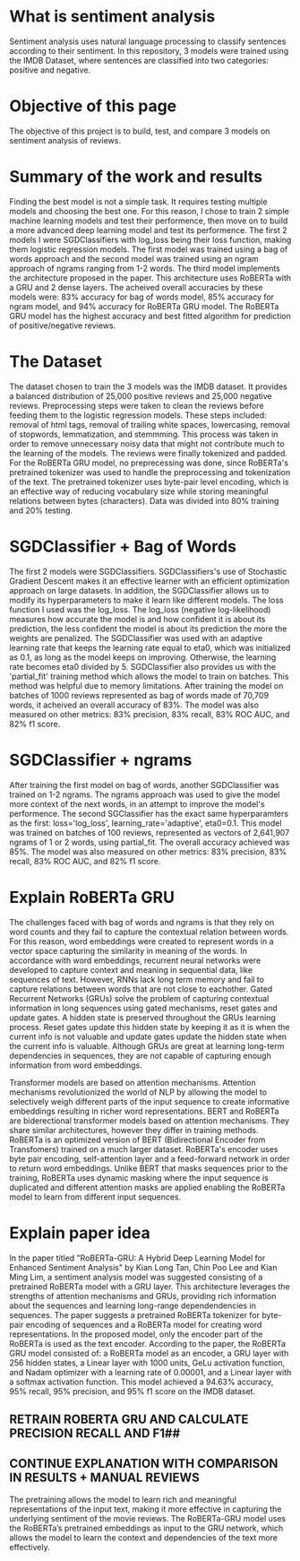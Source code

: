 # What is sentiment analysis
Sentiment analysis uses natural language processing to classify sentences according to their sentiment. In this repository, 3 models were trained using the IMDB Dataset, where sentences are classified into two categories: positive and negative.

# Objective of this page
The objective of this project is to build, test, and compare 3 models on sentiment analysis of reviews.

# Summary of the work and results
Finding the best model is not a simple task. It requires testing multiple models and choosing the best one. For this reason, I chose to train 2 simple machine learning models and test their performence, then move on to build a more advanced deep learning model and test its performence. The first 2 models I were SGDClassifiers with log_loss being their loss function, making them logistic regression models. The first model was trained using a bag of words approach and the second model was trained using an ngram approach of ngrams ranging from 1-2 words. The third model implements the architecture proposed in the paper. This architecture uses RoBERTa with a GRU and 2 dense layers. The acheived overall accuracies by these models were: 83% accuracy for bag of words model, 85% accuracy for ngram model, and 94% accuracy for RoBERTa GRU model. The RoBERTa GRU model has the highest accuracy and best fitted algorithm for prediction of positive/negative reviews.

# The Dataset
The dataset chosen to train the 3 models was the IMDB dataset. It provides a balanced distribution of 25,000 positive reviews and 25,000 negative reviews. Preprocessing steps were taken to clean the reviews before feeding them to the logistic regression models. These steps included: removal of html tags, removal of trailing white spaces, lowercasing, removal of stopwords, lemmatization, and stemmming. This process was taken in order to remove unnecessary noisy data that might not contribute much to the learning of the models. The reviews were finally tokenized and padded. For the RoBERTa GRU model, no preprecessing was done, since RoBERTa's pretrained tokenizer was used to handle the preprocessing and tokenization of the text. The pretrained tokenizer uses byte-pair level encoding, which is an effective way of reducing vocabulary size while storing meaningful relations between bytes (characters). Data was divided into 80% training and 20% testing.

# SGDClassifier + Bag of Words
The first 2 models were SGDClassifiers. SGDClassifiers's use of Stochastic Gradient Descent makes it an effective learner with an efficient optimization approach on large datasets. In addition, the SGDClassifier allows us to modify its hyperparameters to make it learn like different models. The loss function I used was the log_loss. The log_loss (negative log-likelihood) measures how accurate the model is and how confident it is about its prediction, the less confident the model is about its prediction the more the weights are penalized. The SGDClassifier was used with an adaptive learning rate that keeps the learning rate equal to eta0, which was initialized as 0.1, as long as the model keeps on improving. Otherwise, the learning rate becomes eta0 divided by 5. SGDClassifier also provides us with the 'partial_fit' training method which allows the model to train on batches. This method was helpful due to memory limitations. After training the model on batches of 1000 reviews represented as bag of words made of 70,709 words, it acheived an overall accuracy of 83%. The model was also measured on other metrics: 83% precision, 83% recall, 83% ROC AUC, and 82% f1 score.

# SGDClassifier + ngrams
After training the first model on bag of words, another SGDClassifier was trained on 1-2 ngrams. The ngrams approach was used to give the model more context of the next words, in an attempt to improve the model's performence. The second SGClassifier has the exact same hyperparamters as the first: loss='log_loss', learning_rate='adaptive', eta0=0.1. This model was trained on batches of 100 reviews, represented as vectors of 2,641,907 ngrams of 1 or 2 words, using partial_fit. The overall accuracy achieved was 85%. The model was also measured on other metrics: 83% precision, 83% recall, 83% ROC AUC, and 82% f1 score.

# Explain RoBERTa GRU
The challenges faced with bag of words and ngrams is that they rely on word counts and they fail to capture the contextual relation between words. For this reason, word embeddings were created to represent words in a vector space capturing the similarity in meaning of the words. In accordance with word embeddings, recurrent neural networks were developed to capture context and meaning in sequential data, like sequences of text. However, RNNs lack long term memory and fail to capture relations between words that are not close to eachother. Gated Recurrent Networks (GRUs) solve the problem of capturing contextual information in long sequences using gated mechanisms, reset gates and update gates. A hidden state is preserved throughout the GRUs learning process. Reset gates update this hidden state by keeping it as it is when the current info is not valuable and update gates update the hidden state when the current info is valuable. Although GRUs are great at learning long-term dependencies in sequences, they are not capable of capturing enough information from word embeddings.

Transformer models are based on attention mechanisms. Attention mechanisms revolutionized the world of NLP by allowing the model to selectively weigh different parts of the input sequence to create informative embeddings resulting in richer word representations. BERT and RoBERTa are biderectional transformer models based on attention mechanisms. They share similar architectures, however they differ in training methods. RoBERTa is an optimized version of BERT (Bidirectional Encoder from Transfomers) trained on a much larger dataset. RoBERTa's encoder uses byte pair encoding, self-attention layer and a feed-forward network in order to return word embeddings. Unlike BERT that masks sequences prior to the training, RoBERTa uses dynamic masking where the input sequence is duplicated and different attention masks are applied enabling the RoBERTa model to learn from different input sequences.

# Explain paper idea
In the paper titled "RoBERTa-GRU: A Hybrid Deep Learning Model for Enhanced Sentiment Analysis" by Kian Long Tan, Chin Poo Lee and Kian Ming Lim, a sentiment analysis model was suggested consisting of a pretrained RoBERTa model with a GRU layer. This architecture leverages the strengths of attention mechanisms and GRUs, providing rich information about the sequences and learning long-range dependendencies in sequences. The paper suggests a pretrained RoBERTa tokenizer for byte-pair encoding of sequences and a RoBERTa model for creating word representations. In the proposed model, only the encoder part of the RoBERTa is used as the text encoder. According to the paper, the RoBERTa GRU model consisted of: a RoBERTa model as an encoder, a GRU layer with 256 hidden states, a Linear layer with 1000 units, GeLu activation function, and Nadam optimizer with a learning rate of 0.00001, and a Linear layer with a softmax activation function. This model achieved a 94.63% accuracy, 95% recall, 95% precision, and 95% f1 score on the IMDB dataset.

## RETRAIN ROBERTA GRU AND CALCULATE PRECISION RECALL AND F1##
## CONTINUE EXPLANATION WITH COMPARISON IN RESULTS + MANUAL REVIEWS

The pretraining allows the model to learn rich and meaningful representations of the input text, making it more effective in capturing the underlying sentiment of the movie reviews.
The RoBERTa-GRU model uses the RoBERTa’s pretrained embeddings as input to the GRU network, which allows the model to learn the context and dependencies of the text more effectively.
